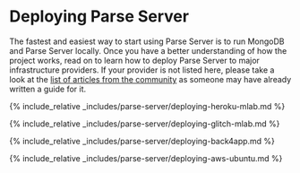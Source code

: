 # Deploying Parse Server

The fastest and easiest way to start using Parse Server is to run MongoDB and Parse Server locally. Once you have a better understanding of how the project works, read on to learn how to deploy Parse Server to major infrastructure providers. If your provider is not listed here, please take a look at the [list of articles from the community](https://github.com/parse-community/parse-server/wiki#community-links) as someone may have already written a guide for it.

{% include_relative _includes/parse-server/deploying-heroku-mlab.md %}

{% include_relative _includes/parse-server/deploying-glitch-mlab.md %}

{% include_relative _includes/parse-server/deploying-back4app.md %}

{% include_relative _includes/parse-server/deploying-aws-ubuntu.md %}

<!-- {% include_relative _includes/parse-server/deploying-aws-bitnami.md %} -->